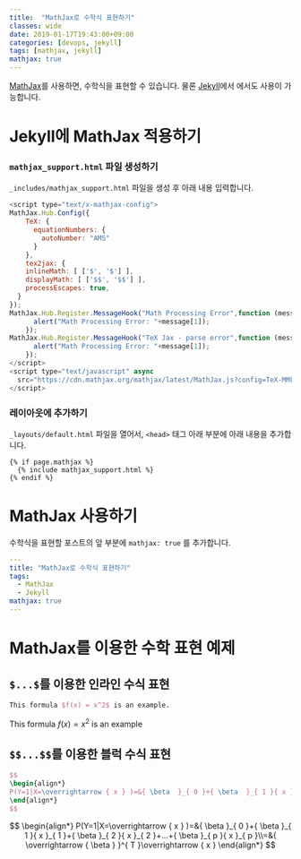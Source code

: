 ```yaml
---
title:  "MathJax로 수학식 표현하기"
classes: wide
date: 2019-01-17T19:43:00+09:00
categories: [devops, jekyll]
tags: [mathjax, jekyll]
mathjax: true
---
```


[MathJax](https://github.com/mathjax/MathJax)를 사용하면, 수학식을 표현할 수 있습니다.
물론 [Jekyll](https://jekyllrb.com/)에서 에서도 사용이 가능합니다.


# Jekyll에 MathJax 적용하기

### `mathjax_support.html` 파일 생성하기
`_includes/mathjax_support.html` 파일을 생성 후 아래 내용 입력합니다.
```javascript
<script type="text/x-mathjax-config">
MathJax.Hub.Config({
    TeX: {
      equationNumbers: {
        autoNumber: "AMS"
      }
    },
    tex2jax: {
    inlineMath: [ ['$', '$'] ],
    displayMath: [ ['$$', '$$'] ],
    processEscapes: true,
  }
});
MathJax.Hub.Register.MessageHook("Math Processing Error",function (message) {
	  alert("Math Processing Error: "+message[1]);
	});
MathJax.Hub.Register.MessageHook("TeX Jax - parse error",function (message) {
	  alert("Math Processing Error: "+message[1]);
	});
</script>
<script type="text/javascript" async
  src="https://cdn.mathjax.org/mathjax/latest/MathJax.js?config=TeX-MML-AM_CHTML">
</script>
```

### 레이아웃에 추가하기
`_layouts/default.html` 파일을 열어서, `<head>` 태그 아래 부분에 아래 내용을 추가합니다.
```
{% if page.mathjax %}
  {% include mathjax_support.html %}
{% endif %}
```

# MathJax 사용하기
수학식을 표현할 포스트의 앞 부분에 `mathjax: true` 를 추가합니다.
```yml
---
title: "MathJax로 수학식 표현하기"
tags:
  - MathJax
  - Jekyll
mathjax: true
---
```

# MathJax를 이용한 수학 표현 예제
## `$...$`를 이용한 인라인 수식 표현
```latex
This formula $f(x) = x^2$ is an example.
```
This formula $f(x) = x^2$ is an example

## `$$...$$`를 이용한 블럭 수식 표현
```latex
$$
\begin{align*}
P(Y=1|X=\overrightarrow { x } )=&{ \beta  }_{ 0 }+{ \beta  }_{ 1 }{ x }_{ 1 }+{ \beta  }_{ 2 }{ x }_{ 2 }+...+{ \beta  }_{ p }{ x }_{ p }\\=&{ \overrightarrow { \beta  }  }^{ T }\overrightarrow { x }
\end{align*}
$$
```
$$
\begin{align*}
P(Y=1|X=\overrightarrow { x } )=&{ \beta  }_{ 0 }+{ \beta  }_{ 1 }{ x }_{ 1 }+{ \beta  }_{ 2 }{ x }_{ 2 }+...+{ \beta  }_{ p }{ x }_{ p }\\=&{ \overrightarrow { \beta  }  }^{ T }\overrightarrow { x }
\end{align*}
$$

